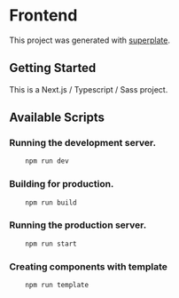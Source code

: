 # Frontend


This project was generated with [superplate](https://github.com/pankod/superplate).

## Getting Started

This is a Next.js / Typescript / Sass project.
## Available Scripts

### Running the development server.

```bash
    npm run dev
```

### Building for production.

```bash
    npm run build
```

### Running the production server.

```bash
    npm run start
```

### Creating components with template

```bash
    npm run template
```
